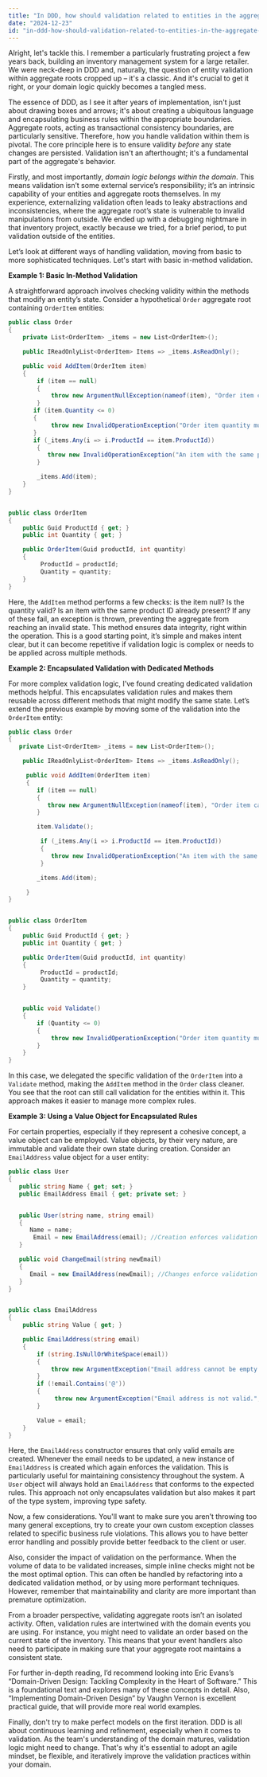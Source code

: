 ```yaml
---
title: "In DDD, how should validation related to entities in the aggregate root be handled?"
date: "2024-12-23"
id: "in-ddd-how-should-validation-related-to-entities-in-the-aggregate-root-be-handled"
---
```


Alright, let's tackle this. I remember a particularly frustrating project a few years back, building an inventory management system for a large retailer. We were neck-deep in DDD and, naturally, the question of entity validation within aggregate roots cropped up – it's a classic. And it's crucial to get it right, or your domain logic quickly becomes a tangled mess.

The essence of DDD, as I see it after years of implementation, isn't just about drawing boxes and arrows; it's about creating a ubiquitous language and encapsulating business rules within the appropriate boundaries. Aggregate roots, acting as transactional consistency boundaries, are particularly sensitive. Therefore, how you handle validation within them is pivotal. The core principle here is to ensure validity *before* any state changes are persisted. Validation isn't an afterthought; it's a fundamental part of the aggregate's behavior.

Firstly, and most importantly, *domain logic belongs within the domain*. This means validation isn’t some external service’s responsibility; it’s an intrinsic capability of your entities and aggregate roots themselves. In my experience, externalizing validation often leads to leaky abstractions and inconsistencies, where the aggregate root’s state is vulnerable to invalid manipulations from outside. We ended up with a debugging nightmare in that inventory project, exactly because we tried, for a brief period, to put validation outside of the entities.

Let’s look at different ways of handling validation, moving from basic to more sophisticated techniques. Let's start with basic in-method validation.

**Example 1: Basic In-Method Validation**

A straightforward approach involves checking validity within the methods that modify an entity’s state. Consider a hypothetical `Order` aggregate root containing `OrderItem` entities:

```csharp
public class Order
{
    private List<OrderItem> _items = new List<OrderItem>();

    public IReadOnlyList<OrderItem> Items => _items.AsReadOnly();

    public void AddItem(OrderItem item)
    {
        if (item == null)
        {
            throw new ArgumentNullException(nameof(item), "Order item cannot be null.");
        }
       if (item.Quantity <= 0)
       {
            throw new InvalidOperationException("Order item quantity must be positive.");
       }
       if (_items.Any(i => i.ProductId == item.ProductId))
        {
           throw new InvalidOperationException("An item with the same product Id is already present.");
        }

        _items.Add(item);
    }
}


public class OrderItem
{
    public Guid ProductId { get; }
    public int Quantity { get; }

    public OrderItem(Guid productId, int quantity)
    {
         ProductId = productId;
         Quantity = quantity;
    }
}

```

Here, the `AddItem` method performs a few checks: is the item null? Is the quantity valid? Is an item with the same product ID already present? If any of these fail, an exception is thrown, preventing the aggregate from reaching an invalid state. This method ensures data integrity, right within the operation. This is a good starting point, it’s simple and makes intent clear, but it can become repetitive if validation logic is complex or needs to be applied across multiple methods.

**Example 2: Encapsulated Validation with Dedicated Methods**

For more complex validation logic, I’ve found creating dedicated validation methods helpful. This encapsulates validation rules and makes them reusable across different methods that might modify the same state. Let’s extend the previous example by moving some of the validation into the `OrderItem` entity:

```csharp
public class Order
{
   private List<OrderItem> _items = new List<OrderItem>();

    public IReadOnlyList<OrderItem> Items => _items.AsReadOnly();

     public void AddItem(OrderItem item)
     {
        if (item == null)
        {
           throw new ArgumentNullException(nameof(item), "Order item cannot be null.");
        }

        item.Validate();

         if (_items.Any(i => i.ProductId == item.ProductId))
         {
            throw new InvalidOperationException("An item with the same product Id is already present.");
         }

        _items.Add(item);

     }
}


public class OrderItem
{
    public Guid ProductId { get; }
    public int Quantity { get; }

    public OrderItem(Guid productId, int quantity)
    {
         ProductId = productId;
         Quantity = quantity;
    }


    public void Validate()
    {
        if (Quantity <= 0)
        {
            throw new InvalidOperationException("Order item quantity must be positive.");
        }
    }
}
```

In this case, we delegated the specific validation of the `OrderItem` into a `Validate` method, making the `AddItem` method in the `Order` class cleaner. You see that the root can still call validation for the entities within it. This approach makes it easier to manage more complex rules.

**Example 3: Using a Value Object for Encapsulated Rules**

For certain properties, especially if they represent a cohesive concept, a value object can be employed. Value objects, by their very nature, are immutable and validate their own state during creation. Consider an `EmailAddress` value object for a user entity:

```csharp
public class User
{
   public string Name { get; set; }
   public EmailAddress Email { get; private set; }


   public User(string name, string email)
   {
      Name = name;
       Email = new EmailAddress(email); //Creation enforces validation
   }

   public void ChangeEmail(string newEmail)
   {
      Email = new EmailAddress(newEmail); //Changes enforce validation
   }
}


public class EmailAddress
{
    public string Value { get; }

    public EmailAddress(string email)
    {
        if (string.IsNullOrWhiteSpace(email))
        {
            throw new ArgumentException("Email address cannot be empty.", nameof(email));
        }
        if (!email.Contains('@'))
        {
             throw new ArgumentException("Email address is not valid.", nameof(email));
        }

        Value = email;
    }
}
```
Here, the `EmailAddress` constructor ensures that only valid emails are created. Whenever the email needs to be updated, a new instance of `EmailAddress` is created which again enforces the validation. This is particularly useful for maintaining consistency throughout the system. A `User` object will always hold an `EmailAddress` that conforms to the expected rules. This approach not only encapsulates validation but also makes it part of the type system, improving type safety.

Now, a few considerations. You'll want to make sure you aren’t throwing too many general exceptions, try to create your own custom exception classes related to specific business rule violations. This allows you to have better error handling and possibly provide better feedback to the client or user.

Also, consider the impact of validation on the performance. When the volume of data to be validated increases, simple inline checks might not be the most optimal option. This can often be handled by refactoring into a dedicated validation method, or by using more performant techniques. However, remember that maintainability and clarity are more important than premature optimization.

From a broader perspective, validating aggregate roots isn’t an isolated activity. Often, validation rules are intertwined with the domain events you are using. For instance, you might need to validate an order based on the current state of the inventory. This means that your event handlers also need to participate in making sure that your aggregate root maintains a consistent state.

For further in-depth reading, I’d recommend looking into Eric Evans’s “Domain-Driven Design: Tackling Complexity in the Heart of Software.” This is a foundational text and explores many of these concepts in detail. Also, “Implementing Domain-Driven Design” by Vaughn Vernon is excellent practical guide, that will provide more real world examples.

Finally, don't try to make perfect models on the first iteration. DDD is all about continuous learning and refinement, especially when it comes to validation. As the team's understanding of the domain matures, validation logic might need to change. That's why it's essential to adopt an agile mindset, be flexible, and iteratively improve the validation practices within your domain.

